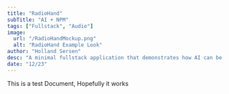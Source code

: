 ```yaml
---
title: "RadioHand"
subTitle: "AI + NPM"
tags: ["Fullstack", "Audio"]
image:
  url: "/RadioHandMockup.png"
  alt: "RadioHand Example Look"
author: "Holland Sersen"
desc: "A minimal fullstack application that demonstrates how AI can be used with music."
date: "12/23"
---
```


This is a test Document, Hopefully it works
